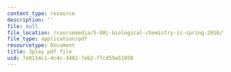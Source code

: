 ```yaml
---
content_type: resource
description: ''
file: null
file_location: /coursemedia/5-08j-biological-chemistry-ii-spring-2016/7e8114c14c4c34827eb2f7cd59a51058_RfEmF7LgU7Y.pdf
file_type: application/pdf
resourcetype: Document
title: 3play pdf file
uid: 7e8114c1-4c4c-3482-7eb2-f7cd59a51058
---
```

